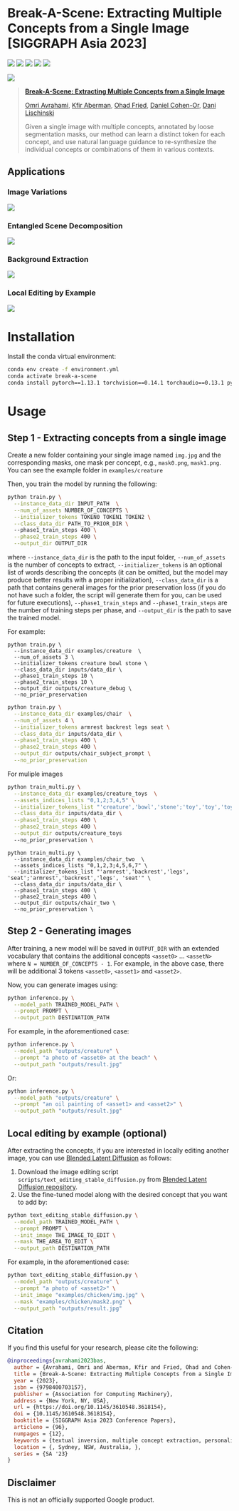# Break-A-Scene: Extracting Multiple Concepts from a Single Image [SIGGRAPH Asia 2023]
<a href="https://omriavrahami.com/break-a-scene/"><img src="https://img.shields.io/static/v1?label=Project&message=Website&color=blue"></a>
<a href="https://www.youtube.com/watch?v=-9EA-BhizgM"><img src="https://img.shields.io/static/v1?label=YouTube&message=Video&color=orange"></a>
<a href="https://arxiv.org/abs/2305.16311"><img src="https://img.shields.io/badge/arXiv-2305.16311-b31b1b.svg"></a>
<a href="https://www.apache.org/licenses/LICENSE-2.0.txt"><img src="https://img.shields.io/badge/License-Apache-yellow"></a>
<a href="https://pytorch.org/"><img src="https://img.shields.io/badge/PyTorch->=1.13.0-Red?logo=pytorch"></a>

<a href="https://omriavrahami.com/break-a-scene/"><img src="docs/teaser.gif" /></a>

> <a href="https://omriavrahami.com/break-a-scene/">**Break-A-Scene: Extracting Multiple Concepts from a Single Image**</a>
>
> <a href="https://omriavrahami.com/">Omri Avrahami</a>,
<a href="https://kfiraberman.github.io/">Kfir Aberman</a>,
<a href="https://www.ohadf.com/">Ohad Fried</a>,
<a href="https://danielcohenor.com/">Daniel Cohen-Or</a>,
<a href="https://www.cs.huji.ac.il/~danix/">Dani Lischinski</a>
>
> Given a single image with multiple concepts, annotated by loose segmentation masks, our method can learn a distinct token for each concept, and use natural language guidance to re-synthesize the individual concepts or combinations of them in various contexts.

## Applications

### Image Variations
<img src="docs/variations.jpg"/>

### Entangled Scene Decomposition
<img src="docs/entangled_scene_decomposition.jpg"/>

### Background Extraction
<img src="docs/background_extraction.jpg"/>

### Local Editing by Example
<img src="docs/local_editing.jpg"/>

# Installation
Install the conda virtual environment:
```bash
conda env create -f environment.yml
conda activate break-a-scene
conda install pytorch==1.13.1 torchvision==0.14.1 torchaudio==0.13.1 pytorch-cuda=11.7 -c pytorch -c nvidia
```

# Usage

## Step 1 - Extracting concepts from a single image
Create a new folder containing your single image named `img.jpg` and the corresponding masks, one mask per concept, e.g., `mask0.png`, `mask1.png`. You can see the example folder in `examples/creature`

Then, you train the model by running the following:
```bash
python train.py \
  --instance_data_dir INPUT_PATH  \
  --num_of_assets NUMBER_OF_CONCEPTS \
  --initializer_tokens TOKEN0 TOKEN1 TOKEN2 \
  --class_data_dir PATH_TO_PRIOR_DIR \ 
  --phase1_train_steps 400 \
  --phase2_train_steps 400 \
  --output_dir OUTPUT_DIR
```
where `--instance_data_dir` is the path to the input folder, `--num_of_assets` is the number of concepts to extract, `--initializer_tokens` is an optional list of words describing the concepts (it can be omitted, but the model may produce better results with a proper initialization), `--class_data_dir` is a path that contains general images for the prior preservation loss (if you do not have such a folder, the script will generate them for you, can be used for future executions), `--phase1_train_steps` and `--phase1_train_steps` are the number of training steps per phase, and `--output_dir` is the path to save the trained model.

For example:
```
python train.py \
  --instance_data_dir examples/creature  \
  --num_of_assets 3 \
  --initializer_tokens creature bowl stone \
  --class_data_dir inputs/data_dir \
  --phase1_train_steps 10 \
  --phase2_train_steps 10 \
  --output_dir outputs/creature_debug \
  --no_prior_preservation
```
```bash
python train.py \
  --instance_data_dir examples/chair  \
  --num_of_assets 4 \
  --initializer_tokens armrest backrest legs seat \
  --class_data_dir inputs/data_dir \
  --phase1_train_steps 400 \
  --phase2_train_steps 400 \
  --output_dir outputs/chair_subject_prompt \
  --no_prior_preservation
```
For muliple images
```bash
python train_multi.py \
  --instance_data_dir examples/creature_toys  \
  --assets_indices_lists "0,1,2;3,4,5" \
  --initializer_tokens_list "'creature','bowl','stone';'toy','toy','toy'" \
  --class_data_dir inputs/data_dir \
  --phase1_train_steps 400 \
  --phase2_train_steps 400 \
  --output_dir outputs/creature_toys
  --no_prior_preservation \
```

```
python train_multi.py \
  --instance_data_dir examples/chair_two  \
  --assets_indices_lists "0,1,2,3;4,5,6,7" \
  --initializer_tokens_list "'armrest','backrest','legs', 'seat';'armrest','backrest','legs', 'seat'" \
  --class_data_dir inputs/data_dir \
  --phase1_train_steps 400 \
  --phase2_train_steps 400 \
  --output_dir outputs/chair_two \
  --no_prior_preservation \
```

## Step 2 - Generating images
After training, a new model will be saved in `OUTPUT_DIR` with an extended vocabulary that contains the additional concepts `<asset0>` ... `<assetN>` where `N = NUMBER_OF_CONCEPTS - 1`. For example, in the above case, there will be additional 3 tokens `<asset0>`, `<asset1>` and `<asset2>`.

Now, you can generate images using:
```bash
python inference.py \
  --model_path TRAINED_MODEL_PATH \
  --prompt PROMPT \
  --output_path DESTINATION_PATH
```

For example, in the aforementioned case:
```bash
python inference.py \
  --model_path "outputs/creature" \
  --prompt "a photo of <asset0> at the beach" \
  --output_path "outputs/result.jpg"
```

Or:
```bash
python inference.py \
  --model_path "outputs/creature" \
  --prompt "an oil painting of <asset1> and <asset2>" \
  --output_path "outputs/result.jpg"
```

## Local editing by example (optional)

After extracting the concepts, if you are interested in locally editing another image, you can use [Blended Latent Diffusion](https://omriavrahami.com/blended-latent-diffusion-page/) as follows:
1. Download the image editing script `scripts/text_editing_stable_diffusion.py` from [Blended Latent Diffusion repository](https://github.com/omriav/blended-latent-diffusion).
2. Use the fine-tuned model along with the desired concept that you want to add by:
```bash
python text_editing_stable_diffusion.py \
  --model_path TRAINED_MODEL_PATH \
  --prompt PROMPT \
  --init_image THE_IMAGE_TO_EDIT \
  --mask THE_AREA_TO_EDIT \
  --output_path DESTINATION_PATH
```

For example, in the aforementioned case:
```bash
python text_editing_stable_diffusion.py \
  --model_path "outputs/creature" \
  --prompt "a photo of <asset2>" \
  --init_image "examples/chicken/img.jpg" \
  --mask "examples/chicken/mask2.png" \
  --output_path "outputs/result.jpg"
```

## Citation
If you find this useful for your research, please cite the following:
```bibtex
@inproceedings{avrahami2023bas,
  author = {Avrahami, Omri and Aberman, Kfir and Fried, Ohad and Cohen-Or, Daniel and Lischinski, Dani},
  title = {Break-A-Scene: Extracting Multiple Concepts from a Single Image},
  year = {2023},
  isbn = {9798400703157},
  publisher = {Association for Computing Machinery},
  address = {New York, NY, USA},
  url = {https://doi.org/10.1145/3610548.3618154},
  doi = {10.1145/3610548.3618154},        
  booktitle = {SIGGRAPH Asia 2023 Conference Papers},
  articleno = {96},
  numpages = {12},
  keywords = {textual inversion, multiple concept extraction, personalization},
  location = {, Sydney, NSW, Australia, },
  series = {SA '23}
}
```

## Disclaimer

This is not an officially supported Google product.